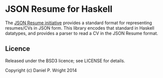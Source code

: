 JSON Resume for Haskell
=======================

The [JSON Resume initiative](http://jsonresume.org) provides a standard format
for representing resumes/CVs in JSON form.  This library encodes that standard
in Haskell datatypes, and provides a parser to read a CV in the JSON Resume
format.

Licence
-------

Released under the BSD3 licence; see LICENSE for details.

Copyright (c) Daniel P. Wright 2014
